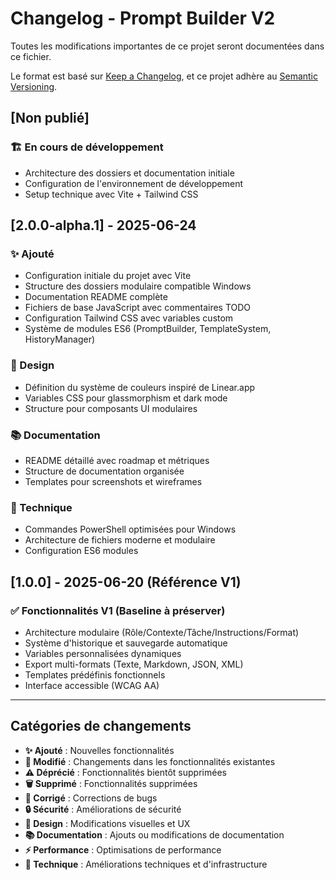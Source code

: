 # Changelog - Prompt Builder V2

Toutes les modifications importantes de ce projet seront documentées dans ce fichier.

Le format est basé sur [Keep a Changelog](https://keepachangelog.com/fr/1.0.0/),
et ce projet adhère au [Semantic Versioning](https://semver.org/spec/v2.0.0.html).

## [Non publié]

### 🏗️ En cours de développement

- Architecture des dossiers et documentation initiale
- Configuration de l'environnement de développement
- Setup technique avec Vite + Tailwind CSS

## [2.0.0-alpha.1] - 2025-06-24

### ✨ Ajouté

- Configuration initiale du projet avec Vite
- Structure des dossiers modulaire compatible Windows
- Documentation README complète
- Fichiers de base JavaScript avec commentaires TODO
- Configuration Tailwind CSS avec variables custom
- Système de modules ES6 (PromptBuilder, TemplateSystem, HistoryManager)

### 🎨 Design

- Définition du système de couleurs inspiré de Linear.app
- Variables CSS pour glassmorphism et dark mode
- Structure pour composants UI modulaires

### 📚 Documentation

- README détaillé avec roadmap et métriques
- Structure de documentation organisée
- Templates pour screenshots et wireframes

### 🔧 Technique

- Commandes PowerShell optimisées pour Windows
- Architecture de fichiers moderne et modulaire
- Configuration ES6 modules

## [1.0.0] - 2025-06-20 (Référence V1)

### ✅ Fonctionnalités V1 (Baseline à préserver)

- Architecture modulaire (Rôle/Contexte/Tâche/Instructions/Format)
- Système d'historique et sauvegarde automatique
- Variables personnalisées dynamiques
- Export multi-formats (Texte, Markdown, JSON, XML)
- Templates prédéfinis fonctionnels
- Interface accessible (WCAG AA)

---

## Catégories de changements

- **✨ Ajouté** : Nouvelles fonctionnalités
- **🔄 Modifié** : Changements dans les fonctionnalités existantes
- **⚠️ Déprécié** : Fonctionnalités bientôt supprimées
- **🗑️ Supprimé** : Fonctionnalités supprimées
- **🐛 Corrigé** : Corrections de bugs
- **🔒 Sécurité** : Améliorations de sécurité
- **🎨 Design** : Modifications visuelles et UX
- **📚 Documentation** : Ajouts ou modifications de documentation
- **⚡ Performance** : Optimisations de performance
- **🔧 Technique** : Améliorations techniques et d'infrastructure
